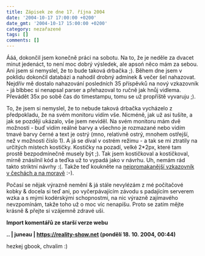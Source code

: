 ```yaml
---
title: Zápisek ze dne 17. října 2004
date: '2004-10-17 17:00:00 +0200'
date_gmt: '2004-10-17 15:00:00 +0200'
category: nezařazené
tags: []
comments: []
---
```

<p>Ááá, dokončil jsem konečně práci na sobotu. Na to, že je neděle za dvacet minut jedenáct, to není  moc dobrý výsledek, ale apsoń něco mám za sebou. Ani jsem si nemyslel, že to bude taková drbačka ;).  Během dne jsem v poklidu dokončil databázi a nahodil drobný admínek &amp; večer šel nahazovat.  Nejdřív mě dostalo nahazování posledních 35 příspěvků na nový vzkazovník - já blbbec si nenapsal  parser a přehazoval to ručně jak hnůj vidlema. Převádět 35x po sobě čas do timestampu, tomu se  už propříště vyvaruju ;).</p>
<p>To, že jsem si nemyslel, že to nebude taková drbačka vycházelo z předpokladu, že na svém monitoru  vidím vše. Nicméně, jak už asi tušíte, a jak se později ukázalo, vše jsem neviděl. Na svém monitoru  mám dvě možnosti - buď vidím reálné barvy a všechno je rozmazané nebo vidím tmavé barvy černé  a text je ostrý (mno, relativně ostrý, mnohem ostřejší, než v možnosti číslo 1). A já se díval  v ostrém režimu - a tak se mi ztratily na určitých místech kostičky. Kostičky na pozadí,  velké 2*2px, které tam prostě bezpodmínečně musely být ;). Tak jsem kostičkoval a kostičkoval,  mírně znásilnil kód a teďka už to vypadá jako v návrhu. Uh, nemám rád takto striktní návrhy :(.  Takže teď koukněte na <a href="https://www.bazooka.wz.cz/vzkazy/vzkazy.php">nejpromakanější vzkazovník v  čechách a na moravě</a> :-).</p>
<p>Počasí se nějak výrazně nemění &amp; já stále nevylézám z mé počítačové kobky &amp; docela si teď ani,  po vyčerpávajícím závodu s padajícím serverem wzka a s mými kodérskými schopnostmi, na nic výrazně zajímavého  nevzpomínám, takže toho už o moc víc nenapíšu. Proto se zatím mějte krásně &amp; přejte si vzájemně zdravé uši.</p>
<div class="import-komentaru">
<p><strong>Import komentářů ze starší verze webu</strong></p>
<div class="comment">
<p style="font-weight:bold"><span class="compredmet">..</span> | <span class="comname">juneau</span> |  <a href="https://reality-show.net">https://reality-show.net</a> (pondělí&nbsp;18.&nbsp;10.&nbsp;2004,&nbsp;00:44)</p>
<p>hezkej gbook, chvalim :) </p>
</div>
</div>
